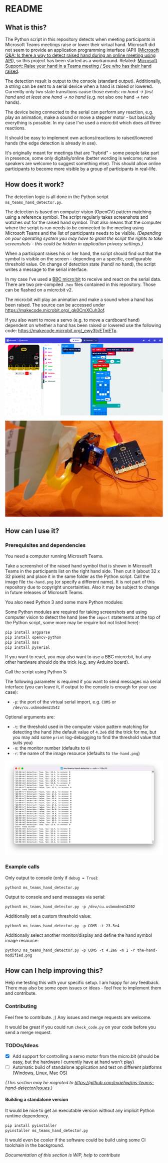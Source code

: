 # README

## What is this?

The Python script in this repository detects when meeting participants in Microsoft Teams meetings raise or lower their virtual hand. Microsoft did not seem to provide an application programming interface (API) ([Microsoft Q&A: Is there a way to detect raised hand during an online meeting using API](https://docs.microsoft.com/en-us/answers/questions/173770/is-there-a-way-to-detect-raised-hand-during-an-onl.html)), so this project has been started as a workaround. Related: [Microsoft Support: Raise your hand in a Teams meeting / See who has their hand raised](https://support.microsoft.com/en-us/office/raise-your-hand-in-a-teams-meeting-bb2dd8e1-e6bd-43a6-85cf-30822667b372).

The detection result is output to the console (standard output). Additionally, a string can be sent to a serial device when a hand is raised or lowered. Currently only two state transitions cause those events: *no hand → first hand* and *at least one hand → no hand* (e.g. not also one hand → two hands).

The device being connected to the serial can perform any reaction, e.g. play an animation, make a sound or move a stepper motor - but basically everything is possible. In my case I've used a micro:bit which does all three reactions.

It should be easy to implement own actions/reactions to raised/lowered hands (the edge detection is already in use).

It's originally meant for meetings that are "hybrid" - some people take part in presence, some only digitally/online (better wording is welcome; native speakers are welcome to suggest something else). This should allow online participants to become more visible by a group of participants in real-life.

## How does it work?

The detection logic is all done in the Python script `ms_teams_hand_detector.py`.

The detection is based on computer vision (OpenCV) pattern matching using a reference symbol. The script regularly takes screenshots and watches out for the raised hand symbol. That also means that the computer where the script is run needs to be connected to the meeting using Microsoft Teams and the list of participants needs to be visible. *(Depending on your operating system you may have to grant the script the rights to take screenshots - this could be hidden in application privacy settings.)*

When a participant raises his or her hand, the script should find out that the symbol is visible on the screen - depending on a specific, configurable threshold value. On change of detection state (hand/ no hand), the script writes a message to the serial interface.

In my case I've used a [BBC micro:bit](https://microbit.org/) to receive and react on the serial data. There are two pre-compiled `.hex` files contained in this repository. Those can be flashed on a micro:bit v2.

The micro:bit will play an animation and make a sound when a hand has been raised. The source can be accessed under https://makecode.microbit.org/_gk0CmXCuh3of.

If you also want to move a servo (e.g. to move a cardboard hand) dependent on whether a hand has been raised or lowered use the following code: https://makecode.microbit.org/_ewy3tvETmETp.

![Blocks shown in Microsoft MakeCode for micro:bit](microbit-ide.png)

![Prototype with lowered hand](prototype_hand_lowered.jpg)



## How can I use it?

### Prerequisites and dependencies

You need a computer running Microsoft Teams.

Take a screenshot of the raised hand symbol that is shown in Microsoft Teams in the participants list on the right hand side. Then cut it (about 32 x 32 pixels) and place it in the same folder as the Python script. Call the image file `the-hand.png` (or specify a different name). It is not part of this repository due to copyright uncertainties. Also it may be subject to change in future releases of Microsoft Teams.

You also need Python 3 and some more Python modules:

Some Python modules are required for taking screenshots and using computer vision to detect the hand (see the `import` statements at the top of the Python script, some more may be require bot not listed here):

```
pip install argparse
pip install opencv-python
pip install mss
pip install pyserial
```

If you want to react, you may also want to use a BBC micro:bit, but any other hardware should do the trick (e.g. any  Arduino board).


Call the script using Python 3:

The following parameter is required if you want to send messages via serial interface (you can leave it, if output to the console is enough for your use case):

* `-p`: the port of the virtual serial import, e.g. `COM5` or `/dev/cu.usbmodem23542`

Optional arguments are:

* `-t`: the threshold used in the computer vision pattern matching for detecting the hand (the default value of `4.2e6` did the trick for me, but you may add some `print` log-debugging to find the threshold value that suits you)
* `-m`: the monitor number (defaults to `0`)
* `-r`: the name of the image resource (defaults to `the-hand.png`)


![Screenshot of the script's standard output in a terminal](executed-script.png)

### Example calls

Only output to console (only if `debug = True`):

```
python3 ms_teams_hand_detector.py
```

Output to console and send messages via serial:

```
python3 ms_teams_hand_detector.py -p /dev/cu.usbmodem14202
```

Additionally set a custom threshold value:

```
python3 ms_teams_hand_detector.py -p COM5 -t 23.5e4
```

Additionally select another monitor/display and define the hand symbol image resource:

```
python3 ms_teams_hand_detector.py -p COM5 -t 4.2e6 -m 1 -r the-hand-modified.png
```

## How can I help improving this?

Help me testing this with your specific setup. I am happy for any feedback. There may also be some open issues or ideas - feel free to implement them and contribute.

### Contributing

Feel free to contribute. ;) Any issues and merge requests are welcome.

It would be great if you could run `check_code.py` on your code before you send a merge request.

### TODOs/Ideas

- [x] Add support for controlling a servo motor from the micro:bit (should be easy, but the hardware I currently have at hand won't play)
- [ ] Automatic build of standalone application and test on different platforms (Windows, Linux, Mac OS)

*(This section may be migrated to https://github.com/maehw/ms-teams-hand-detector/issues.)*

#### Building a standalone version

It would be nice to get an executable version without any implicit Python runtime dependency.

```
pip install pyinstaller
pyinstaller ms_teams_hand_detector.py
```

It would even be cooler if the software could be build using some CI toolchain in the background.

*Documentation of this section is WIP, help to contribute*
